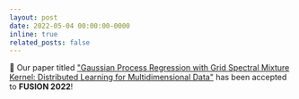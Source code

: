 ```yaml
---
layout: post
date: 2022-05-04 00:00:00-0000
inline: true
related_posts: false
---
```


🎉 Our paper titled ["Gaussian Process Regression with Grid Spectral Mixture Kernel: Distributed Learning for Multidimensional Data"](https://ieeexplore.ieee.org/document/9841347) has been accepted to **FUSION 2022**!